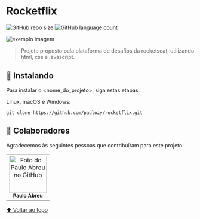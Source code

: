 # Rocketflix

![GitHub repo size](https://img.shields.io/github/repo-size/iuricode/README-template?style=for-the-badge)
![GitHub language count](https://img.shields.io/github/languages/count/iuricode/README-template?style=for-the-badge)

<img src="exemplo-image.png" alt="exemplo imagem">

> Projeto proposto pela plataforma de desafios da rocketseat, utilizando html, css e javascript.

## 🚀 Instalando <Rocketflix>

Para instalar o <nome_do_projeto>, siga estas etapas:

Linux, macOS e Windows:
```
git clone https://github.com/paulozy/rocketflix.git
```

## 🤝 Colaboradores

Agradecemos às seguintes pessoas que contribuíram para este projeto:

<table>
  <tr>
    <td align="center">
      <a href="#">
        <img src="https://www.github.com/paulozy.png" width="100px;" alt="Foto do Paulo Abreu no GitHub"/><br>
        <sub>
          <b>Paulo Abreu</b>
        </sub>
      </a>
    </td>
  </tr>
</table>


[⬆ Voltar ao topo](#rocketflix)<br>

